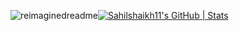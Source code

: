<img src="https://myreadme.vercel.app/api/embed/Sahilshaikh11?panels=userstatistics,toprepositories,toplanguages,commitgraph" alt="reimaginedreadme" />[![Sahilshaikh11's GitHub | Stats](https://stats.quine.sh/Sahilshaikh11/github?theme=dark)](https://quine.sh?utm_source=widgets&utm_campaign=Sahilshaikh11)
